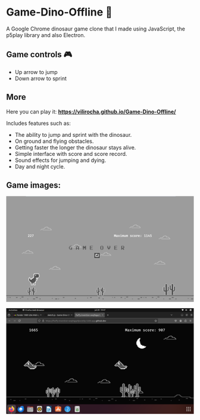 # Game-Dino-Offline 🦖

A Google Chrome dinosaur game clone that I made using JavaScript, the p5play library and also Electron.

## Game controls 🎮

- Up arrow to jump
- Down arrow to sprint

## More

Here you can play it: **https://vilirocha.github.io/Game-Dino-Offline/**

Includes features such as:

- The ability to jump and sprint with the dinosaur.
- On ground and flying obstacles.
- Getting faster the longer the dinosaur stays alive.
- Simple interface with score and score record.
- Sound effects for jumping and dying.
- Day and night cycle.

## Game images:

![first_image](./screenshots/image.png)

![second_image](./screenshots/GameImage2.png)
